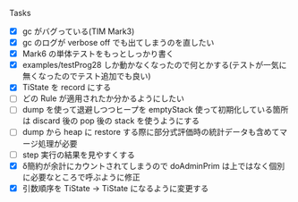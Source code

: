 Tasks

- [x] gc がバグっている(TIM Mark3)
- [x] gc のログが verbose off でも出てしまうのを直したい
- [x] Mark6 の単体テストをもっとしっかり書く
- [x] examples/testProg28 しか動かなくなったので何とかする(テストが一気に無くなったのでテスト追加でも良い)
- [x] TiState を record にする
- [ ] どの Rule が適用されたか分かるようにしたい
- [ ] dump を使って退避しつつヒープを emptyStack 使って初期化している箇所は discard 後の pop 後の stack を使うようにする
- [ ] dump から heap に restore する際に部分式評価時の統計データも含めてマージ処理が必要
- [ ] step 実行の結果を見やすくする
- [x] δ簡約が余計にカウントされてしまうので doAdminPrim は上ではなく個別に必要なところで呼ぶように修正
- [x] 引数順序を TiState -> TiState になるように変更する
